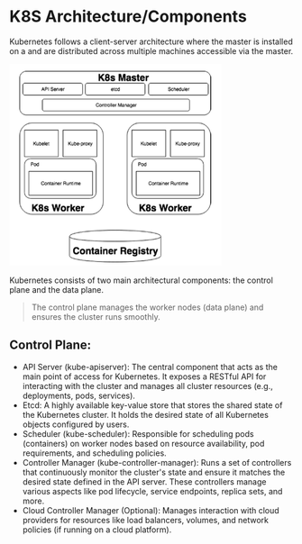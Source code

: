 # K8S Architecture/Components

Kubernetes follows a client-server architecture where the master is installed on a <machine> and <nodes> are distributed across multiple machines accessible via the master. 

![alt text](image.png)

Kubernetes consists of two main architectural components: the control plane and the data plane. 

> The control plane manages the worker nodes (data plane) and ensures the cluster runs smoothly.

## Control Plane:

- API Server (kube-apiserver): The central component that acts as the main point of access for Kubernetes. It exposes a RESTful API for interacting with the cluster and manages all cluster resources (e.g., deployments, pods, services).
- Etcd: A highly available key-value store that stores the shared state of the Kubernetes cluster. It holds the desired state of all Kubernetes objects configured by users.
- Scheduler (kube-scheduler): Responsible for scheduling pods (containers) on worker nodes based on resource availability, pod requirements, and scheduling policies.
- Controller Manager (kube-controller-manager): Runs a set of controllers that continuously monitor the cluster's state and ensure it matches the desired state defined in the API server. These controllers manage various aspects like pod lifecycle, service endpoints, replica sets, and more.
- Cloud Controller Manager (Optional): Manages interaction with cloud providers for resources like load balancers, volumes, and network policies (if running on a cloud platform).